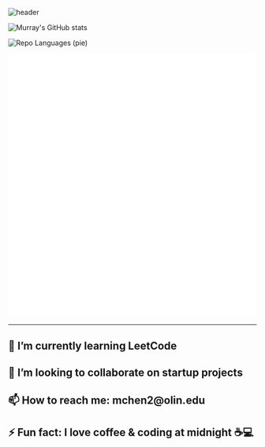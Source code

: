 ![header](https://capsule-render.vercel.app/api?type=waving&height=200&text=PolarisMurray&fontAlign=50&color=gradient&animation=twinkling&section=header)

![Murray's GitHub stats](https://github-readme-stats.vercel.app/api?username=PolarisMurray&show_icons=true&rank_icon=github&hide_title=true&hide_border=true&include_all_commits=true&bg_color=45,ff9a9e,fecfef,90f9c4,57e5ff,ffd1ff&text_color=000)

<!-- 语言饼图（按仓库） -->
![Repo Languages (pie)](http://github-profile-summary-cards.vercel.app/api/cards/repos-per-language?username=PolarisMurray&theme=github)

![Metrics](./metrics.svg?v=1)


---

<h2>🌱 I’m currently learning LeetCode</h2>
<h2>👯 I’m looking to collaborate on startup projects</h2>
<h2>📫 How to reach me: mchen2@olin.edu</h2>
<h2>⚡ Fun fact: I love coffee & coding at midnight ☕💻</h2>
